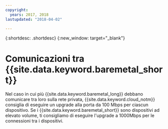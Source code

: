 ```yaml
---
copyright:
  years: 2017, 2018
lastupdated: "2018-04-02"

---
```


{:shortdesc: .shortdesc}
{:new_window: target="_blank"}


# Comunicazioni tra {{site.data.keyword.baremetal_short}}

Nel caso in cui più {{site.data.keyword.baremetal_long}} debbano comunicare tra loro sulla rete privata, {{site.data.keyword.cloud_notm}} consiglia di eseguire un upgrade alla porta da 100 Mbps per ciascun dispositivo. Se i {{site.data.keyword.baremetal_short}} sono dispositivi ad elevato volume, ti consigliamo di eseguire l'upgrade a 1000Mbps per le connessioni tra i dispositivi.
